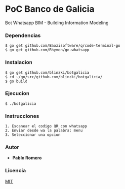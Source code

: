 # PoC Banco de Galicia 

Bot Whatsapp BIM - Building Information Modeling



### Dependencias 

```
$ go get github.com/Baozisoftware/qrcode-terminal-go
$ go get github.com/Rhymen/go-whatsapp
```

### Instalacion 

```
$ go get github.com/blinzki/botgalicia
$ cd ~/go/src/github.com/blinzki/botgalicia/
$ go build
```
### Ejecucion 

```
$ ./botgalicia
```
### Instrucciones 
```
1. Escanear el codigo QR con whatsapp
2. Enviar desde wa la palabra: menu 
3. Seleccionar una opcion 
```
### Autor

* **Pablo Romero** 

### Licencia

[MIT](https://choosealicense.com/licenses/mit/)
